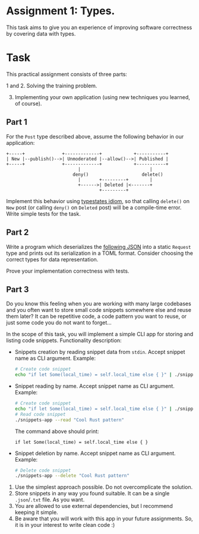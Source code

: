 
# Assignment 1: Types.

This task aims to give you an experience of improving software correctness by covering data with types.

# Task

This practical assignment consists of three parts:

1 and 2. Solving the training problem.

3. Implementing your own application (using new techniques you learned, of course).

## Part 1

For the `Post` type described above, assume the following behavior in our application:

```
+-----+              +-------------+            +-----------+
| New |--publish()-->| Unmoderated |--allow()-->| Published |
+-----+              +-------------+            +-----------+
                           |                          |
                         deny()                    delete()
                           |       +---------+        |
                           +------>| Deleted |<-------+
                                   +---------+
```

Implement this behavior using [typestates idiom](https://yoric.github.io/post/rust-typestate), so that calling `delete()` on `New` post (or calling `deny()` on `Deleted` post) will be a compile-time error.
Write simple tests for the task.

## Part 2

Write a program which deserializes the [following JSON](request.json) into a static `Request` type and prints out its serialization in a TOML format.
Consider choosing the correct types for data representation.

Prove your implementation correctness with tests.

## Part 3

Do you know this feeling when you are working with many large codebases and you often want to store small code snippets somewhere else and reuse them later? It can be repetitive code, a code pattern you want to reuse, or just some code you do not want to forget...

In the scope of this task, you will implement a simple CLI app for storing and listing code snippets. Functionality description:

* Snippets creation by reading snippet data from `stdin`. Accept snippet name as CLI argument. Example:
  ```bash
  # Create code snippet
  echo "if let Some(local_time) = self.local_time else { }" | ./snippets-app --name "Cool Rust pattern"
  ```
* Snippet reading by name. Accept snippet name as CLI argument. Example:
  ```bash
  # Create code snippet
  echo "if let Some(local_time) = self.local_time else { }" | ./snippets-app --name "Cool Rust pattern"
  # Read code snippet
  ./snippets-app --read "Cool Rust pattern"
  ```
  The command above should print:
  ```
  if let Some(local_time) = self.local_time else { }
  ```
* Snippet deletion by name. Accept snippet name as CLI argument. Example:
  ```bash
  # Delete code snippet
  ./snippets-app --delete "Cool Rust pattern"
  ```

1. Use the simplest approach possible. Do not overcomplicate the solution.
2. Store snippets in any way you found suitable. It can be a single `.json`/`.txt` file. As you want.
3. You are allowed to use external dependencies, but I recommend keeping it simple.
4. Be aware that you will work with this app in your future assignments. So, it is in your interest to write clean code :)
